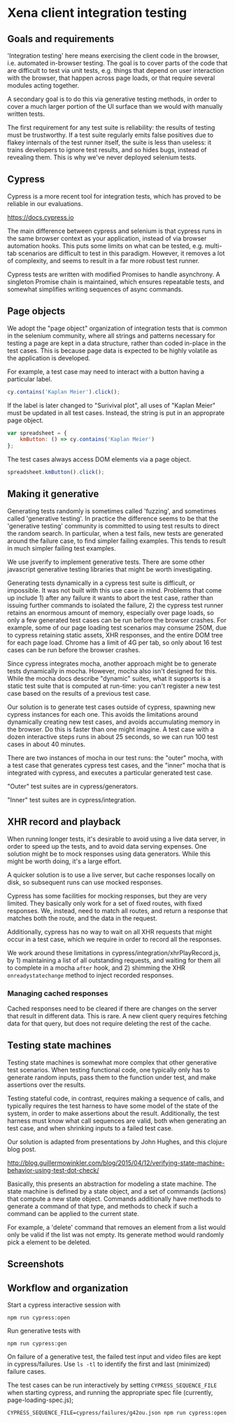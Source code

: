 # Xena client integration testing

## Goals and requirements

'Integration testing' here means exercising the client code in the browser,
i.e. automated in-browser testing. The goal is to cover parts of the
code that are difficult to test via unit tests, e.g. things that depend
on user interaction with the browser, that happen across page loads, or
that require several modules acting together.

A secondary goal is to do this via generative testing methods, in order to
cover a much larger portion of the UI surface than we would with manually
written tests.

The first requirement for any test suite is reliability: the results of testing
must be trustworthy. If a test suite regularly emits false positives due to
flakey internals of the test runner itself, the suite is less than useless: it
trains developers to ignore test results, and so hides bugs, instead of
revealing them. This is why we've never deployed selenium tests.

## Cypress

Cypress is a more recent tool for integration tests, which has proved to be
reliable in our evaluations.

https://docs.cypress.io

The main difference between cypress and selenium is that cypress runs in the
same browser context as your application, instead of via browser automation
hooks. This puts some limits on what can be tested, e.g. multi-tab scenarios
are difficult to test in this paradigm. However, it removes a lot of
complexity, and seems to result in a far more robust test runner.

Cypress tests are written with modified Promises to handle asynchrony. A
singleton Promise chain is maintained, which ensures repeatable tests, and
somewhat simplifies writing sequences of async commands.

## Page objects

We adopt the "page object" organization of integration tests that is common
in the selenium community, where all strings and patterns necessary for
testing a page are kept in a data structure, rather than coded in-place in
the test cases. This is because page data is expected to be highly volatile
as the application is developed.

For example, a test case may need to interact with a button having a particular label.

```javascript
cy.contains('Kaplan Meier').click();
```

If the label is later changed to "Surivival plot", all uses of "Kaplan Meier"
must be updated in all test cases. Instead, the string is put in an approprate
page object.

```javascript
var spreadsheet = {
	kmButton: () => cy.contains('Kaplan Meier')
};
```

The test cases always access DOM elements via a page object.

```javascript
spreadsheet.kmButton().click();
```

## Making it generative

Generating tests randomly is sometimes called 'fuzzing', and sometimes called
'generative testing'. In practice the difference seems to be that the
'generative testing' community is committed to using test results to direct the
random search. In particular, when a test fails, new tests are generated around
the failure case, to find simpler failing examples. This tends to result in
much simpler failing test examples.

We use jsverify to implement generative tests. There are some other javascript
generative testing libraries that might be worth investigating.

Generating tests dynamically in a cypress test suite is difficult, or
impossible. It was not built with this use case in mind. Problems that come up
include 1) after any failure it wants to abort the test case, rather than
issuing further commands to isolated the failure, 2) the cypress test runner
retains an enormous amount of memory, especially over page loads, so only a few
generated test cases can be run before the browser crashes. For example, some
of our page loading test scenarios may consume 250M, due to cypress retaining
static assets, XHR responses, and the entire DOM tree for each page load.
Chrome has a limit of 4G per tab, so only about 16 test cases can be run before
the browser crashes.

Since cypress integrates mocha, another approach might be to generate tests
dynamically in mocha.  However, mocha also isn't designed for this. While the
mocha docs describe "dynamic" suites, what it supports is a static test suite
that is computed at run-time: you can't register a new test case based on the
results of a previous test case.

Our solution is to generate test cases outside of cypress, spawning new cypress
instances for each one. This avoids the limitations around dynamically creating new
test cases, and avoids accumulating memory in the browser. Do this is faster
than one might imagine. A test case with a dozen interactive steps runs in
about 25 seconds, so we can run 100 test cases in about 40 minutes.

There are two instances of mocha in our test runs: the "outer" mocha, with a
test case that generates cypress test cases, and the "inner" mocha that is
integrated with cypress, and executes a particular generated test case.

"Outer" test suites are in cypress/generators.

"Inner" test suites are in cypress/integration.

## XHR record and playback

When running longer tests, it's desirable to avoid using a live data server, in
order to speed up the tests, and to avoid data serving expenses. One solution
might be to mock responses using data generators. While this might be worth doing,
it's a large effort.

A quicker solution is to use a live server, but cache responses locally on
disk, so subsequent runs can use mocked responses.

Cypress has some facilities for mocking responses, but they are very limited.
They basically only work for a set of fixed routes, with fixed responses. We,
instead, need to match all routes, and return a response that matches both the
route, and the data in the request.

Additionally, cypress has no way to wait on all XHR requests that might occur
in a test case, which we require in order to record all the responses.

We work around these limitations in cypress/integration/xhrPlayRecord.js, by 1)
maintaining a list of all outstanding requests, and waiting for them all to
complete in a mocha ```after``` hook, and 2) shimming the XHR
```onreadystatechange``` method to inject recorded responses.

### Managing cached responses

Cached responses need to be cleared if there are changes on the server that
result in different data. This is rare. A new client query requires fetching
data for that query, but does not require deleting the rest of the cache.

## Testing state machines

Testing state machines is somewhat more complex that other generative test
scenarios. When testing functional code, one typically only has to generate
random inputs, pass them to the function under test, and make assertions over
the results.

Testing stateful code, in contrast, requires making a sequence of calls, and
typically requires the test harness to have some model of the state of the
system, in order to make assertions about the result. Additionally, the test
harness must know what call sequences are valid, both when generating an
test case, and when shrinking inputs to a failed test case.

Our solution is adapted from presentations by John Hughes, and this clojure
blog post.

http://blog.guillermowinkler.com/blog/2015/04/12/verifying-state-machine-behavior-using-test-dot-check/

Basically, this presents an abstraction for modeling a state machine. The state
machine is defined by a state object, and a set of commands (actions) that
compute a new state object. Commands additionally have methods to generate
a command of that type, and methods to check if such a command can be
applied to the current state.

For example, a 'delete' command that removes an element from a list would
only be valid if the list was not empty. Its generate method would randomly
pick a element to be deleted.

## Screenshots

## Workflow and organization

Start a cypress interactive session with

```
npm run cypress:open
```

Run generative tests with

```
npm run cypress:gen
```

On failure of a generative test, the failed test input and video files are kept
in cypress/failures. Use ```ls -tl``` to identify the first and last
(minimized) failure cases.

The test cases can be run interactively by setting ```CYPRESS_SEQUENCE_FILE``` when
starting cypress, and running the appropriate spec file (currently, page-loading-spec.js);

```
CYPRESS_SEQUENCE_FILE=cypress/failures/g42ou.json npm run cypress:open
```
